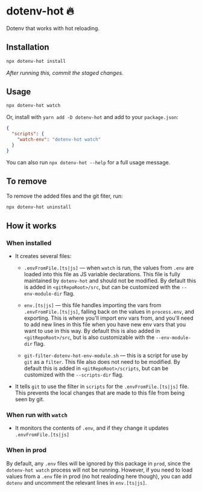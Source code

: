 # dotenv-hot 🔥

Dotenv that works with hot reloading.

## Installation

```bash
npx dotenv-hot install
```
*After running this, commit the staged changes.*

## Usage

```bash
npx dotenv-hot watch
```

Or, install with `yarn add -D dotenv-hot` and add to your `package.json`:
```json
{
  "scripts": {
    "watch-env": "dotenv-hot watch"
  }
}
```

You can also run `npx dotenv-hot --help` for a full usage message.

## To remove

To remove the added files and the git fiter, run:
```bash
npx dotenv-hot uninstall
```

## How it works

### When installed
- It creates several files:
   - `.envFromFile.[ts|js]` — when `watch` is run, the values from `.env` are loaded into this file as JS variable declarations. This file is fully maintained by `dotenv-hot` and should not be modified. By default this is added in `<gitRepoRoot>/src`, but can be customized with the `--env-module-dir` flag.

   - `env.[ts|js]` — this file handles importing the vars from `.envFromFile.[ts|js]`, falling back on the values in `process.env`, and exporting. This is where you'll import env vars from, and you'll need to add new lines in this file when you have new env vars that you want to use in this way. By default this is also added in `<gitRepoRoot>/src`, but is also customizable with the `--env-module-dir` flag.

   - `git-filter-dotenv-hot-env-module.sh` — this is a script for use by `git` as a `filter`. This file also does not need to be modified. By default this is added in `<gitRepoRoot>/scripts`, but can be customized with the `--scripts-dir` flag.

- It tells `git` to use the filter in `scripts` for the `.envFromFile.[ts|js]` file. This prevents the local changes that are made to this file from being seen by git.

### When run with `watch`

- It monitors the contents of `.env`, and if they change it updates `.envFromFile.[ts|js]`

### When in prod

By default, any `.env` files will be ignored by this package in `prod`, since the `dotenv-hot watch` process will not be running. However, if you need to load values from a `.env` file in prod (no hot realoding here though), you can add `dotenv` and uncomment the relevant lines in `env.[ts|js]`.
